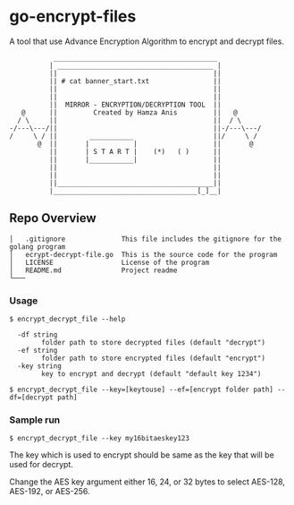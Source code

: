 # go-encrypt-files
A tool that use Advance Encryption Algorithm to encrypt and decrypt files.

```
           _________________________________________                                                 
          | _______________________________________ |    
          ||                                       ||    
          || # cat banner_start.txt                ||    
          ||                                       ||
          ||                                       ||    
          ||  MIRROR - ENCRYPTION/DECRYPTION TOOL  ||    
   @      ||         Created by Hamza Anis         ||   @          
  / \     ||                                       ||  / \         
-/---\---/||                                       ||-/---\---/    
/     \ / ||        ___________                    ||/     \ /     
       @  ||       |           |                   ||       @      
          ||       | S T A R T |    (*)   ( )      ||    
          ||       |___________|                   ||    
          ||                                       ||    
          ||                                       ||    
          ||_______________________________________||    
          |____________________________________[_]__|

```

## Repo Overview

```
│   .gitignore              This file includes the gitignore for the golang program
│   ecrypt-decrypt-file.go  This is the source code for the program
│   LICENSE                 License of the program
│   README.md               Project readme
└───
```

### Usage
```
$ encrypt_decrypt_file --help

  -df string
        folder path to store decrypted files (default "decrypt")
  -ef string
        folder path to store encrypted files (default "encrypt")
  -key string
        key to encrypt and decrypt (default "default key 1234")

$ encrypt_decrypt_file --key=[keytouse] --ef=[encrypt folder path] --df=[decrypt path]
```

### Sample run
```
$ encrypt_decrypt_file --key my16bitaeskey123
```
The key which is used to encrypt should be same as the key that will be used for decrypt. 

Change the AES key argument either 16, 24, or 32 bytes to select AES-128, AES-192, or AES-256.

